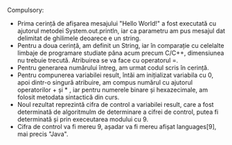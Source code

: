 Compulsory: 
- Prima cerință de afișarea mesajului "Hello World!" a fost executată cu ajutorul metodei System.out.println, iar ca parametru am pus mesajul dat delimitat de ghilimele deoarece e un string. 
- Pentru a doua cerință, am definit un String, iar în comparație cu celelalte limbaje de programare studiate pâna acum precum C/C++, dimensiunea nu trebuie trecută. Atribuirea se va face cu operatorul =.
- Pentru generarea numărului întreg, am urmat codul scris în cerință.
- Pentru compunerea variabilei result, întăi am inițializat variabila cu 0, apoi dintr-o singură atribuire, am compus numărul cu ajutorul operatorilor + și * , iar pentru numerele binare și hexazecimale, am folosit metodata sintactică din curs.
- Noul rezultat reprezintă cifra de control a variabilei result, care a fost determinată de algoritmulm de determinare a cifrei de control, putea fi determinată și prin execeutarea modului cu 9.
- Cifra de control va fi mereu 9, așadar va fi mereu afișat languages[9], mai precis "Java".
